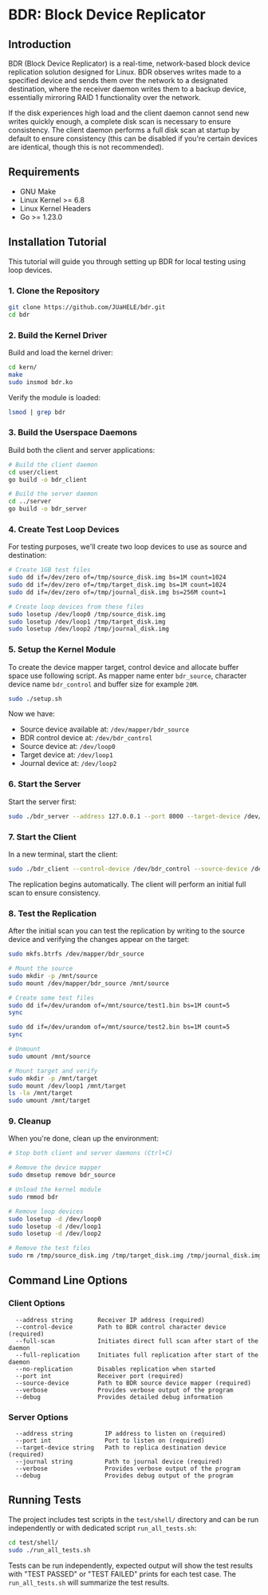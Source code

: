 # BDR: Block Device Replicator

## Introduction
BDR (Block Device Replicator) is a real-time, network-based block device replication solution designed for Linux. BDR observes writes made to a specified device and sends them over the network to a designated destination, where the receiver daemon writes them to a backup device, essentially mirroring RAID 1 functionality over the network.

If the disk experiences high load and the client daemon cannot send new writes quickly enough, a complete disk scan is necessary to ensure consistency. The client daemon performs a full disk scan at startup by default to ensure consistency (this can be disabled if you're certain devices are identical, though this is not recommended).

## Requirements

* GNU Make
* Linux Kernel >= 6.8
* Linux Kernel Headers
* Go >= 1.23.0

## Installation Tutorial

This tutorial will guide you through setting up BDR for local testing using loop devices.

### 1. Clone the Repository

```bash
git clone https://github.com/JUaHELE/bdr.git
cd bdr
```

### 2. Build the Kernel Driver

Build and load the kernel driver:

```bash
cd kern/
make
sudo insmod bdr.ko
```

Verify the module is loaded:

```bash
lsmod | grep bdr
```

### 3. Build the Userspace Daemons

Build both the client and server applications:

```bash
# Build the client daemon
cd user/client
go build -o bdr_client

# Build the server daemon
cd ../server
go build -o bdr_server
```

### 4. Create Test Loop Devices

For testing purposes, we'll create two loop devices to use as source and destination:

```bash
# Create 1GB test files
sudo dd if=/dev/zero of=/tmp/source_disk.img bs=1M count=1024
sudo dd if=/dev/zero of=/tmp/target_disk.img bs=1M count=1024
sudo dd if=/dev/zero of=/tmp/journal_disk.img bs=256M count=1

# Create loop devices from these files
sudo losetup /dev/loop0 /tmp/source_disk.img
sudo losetup /dev/loop1 /tmp/target_disk.img
sudo losetup /dev/loop2 /tmp/journal_disk.img
```

### 5. Setup the Kernel Module

To create the device mapper target, control device and allocate buffer space use following script. As mapper name enter `bdr_source`, character device name `bdr_control` and buffer size for example `20M`.

```bash
sudo ./setup.sh
```

Now we have:
- Source device available at: `/dev/mapper/bdr_source`
- BDR control device at: `/dev/bdr_control`
- Source device at: `/dev/loop0`
- Target device at: `/dev/loop1`
- Journal device at: `/dev/loop2`

### 6. Start the Server

Start the server first:

```bash
sudo ./bdr_server --address 127.0.0.1 --port 8000 --target-device /dev/loop1 --journal /dev/loop2 --verbose
```

### 7. Start the Client

In a new terminal, start the client:

```bash
sudo ./bdr_client --control-device /dev/bdr_control --source-device /dev/mapper/bdr_source --address 127.0.0.1 --port 8000 --verbose
```

The replication begins automatically. The client will perform an initial full scan to ensure consistency.

### 8. Test the Replication

After the initial scan you can test the replication by writing to the source device and verifying the changes appear on the target:

```bash
sudo mkfs.btrfs /dev/mapper/bdr_source

# Mount the source
sudo mkdir -p /mnt/source
sudo mount /dev/mapper/bdr_source /mnt/source

# Create some test files
sudo dd if=/dev/urandom of=/mnt/source/test1.bin bs=1M count=5
sync

sudo dd if=/dev/urandom of=/mnt/source/test2.bin bs=1M count=5
sync

# Unmount
sudo umount /mnt/source

# Mount target and verify
sudo mkdir -p /mnt/target
sudo mount /dev/loop1 /mnt/target
ls -la /mnt/target
sudo umount /mnt/target
```

### 9. Cleanup

When you're done, clean up the environment:

```bash
# Stop both client and server daemons (Ctrl+C)

# Remove the device mapper
sudo dmsetup remove bdr_source

# Unload the kernel module
sudo rmmod bdr

# Remove loop devices
sudo losetup -d /dev/loop0
sudo losetup -d /dev/loop1
sudo losetup -d /dev/loop2

# Remove the test files
sudo rm /tmp/source_disk.img /tmp/target_disk.img /tmp/journal_disk.img
```

## Command Line Options

### Client Options

```
  --address string       Receiver IP address (required)
  --control-device       Path to BDR control character device (required)
  --full-scan            Initiates direct full scan after start of the daemon
  --full-replication     Initiates full replication after start of the daemon
  --no-replication       Disables replication when started
  --port int             Receiver port (required)
  --source-device        Path to BDR source device mapper (required)
  --verbose              Provides verbose output of the program
  --debug                Provides detailed debug information
```

### Server Options

```
  --address string         IP address to listen on (required)
  --port int               Port to listen on (required)
  --target-device string   Path to replica destination device (required)
  --journal string         Path to journal device (required)
  --verbose                Provides verbose output of the program
  --debug                  Provides debug output of the program
```

## Running Tests

The project includes test scripts in the `test/shell/` directory and can be run independently or with dedicated script `run_all_tests.sh`:

```bash
cd test/shell/
sudo ./run_all_tests.sh
```

Tests can be run independently, expected output will show the test results with "TEST PASSED" or "TEST FAILED" prints for each test case. The `run_all_tests.sh` will summarize the test results.
